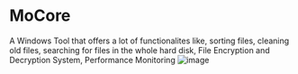 # MoCore
 A Windows  Tool that offers a lot of functionalites like, sorting files, cleaning old files, searching for files in the whole hard disk, File Encryption and Decryption System, Performance Monitoring
![image](https://github.com/user-attachments/assets/987e1df8-0fc6-4a9f-b377-cea00d30816d)
